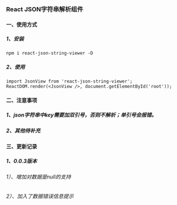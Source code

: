 ### React JSON字符串解析组件

#### 一、使用方式

##### 1、安装
    npm i react-json-string-viewer -D

##### 2、使用 
    import JsonView from 'react-json-string-viewer';
    ReactDOM.render(<JsonView />, document.getElementById('root'));

#### 二、注意事项

##### 1、json字符串中key需要加双引号，否则不解析；单引号会报错。

##### 2、其他待补充


#### 三、更新记录

##### 1、0.0.3版本
###### 1）、增加对数据是null的支持
###### 2）、加入了数据错误信息提示


